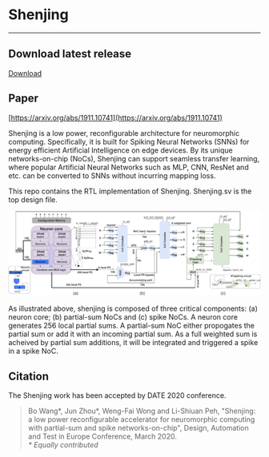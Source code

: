 # Shenjing
-------------------------------------
## Download latest release

[Download](https://github.com/Angela-WangBo/Shenjing-RTL/releases/download/v1.0/Shenjing-RTL-1.0.zip)

## Paper

[https://arxiv.org/abs/1911.10741](https://arxiv.org/abs/1911.10741)

Shenjing is a low power, reconfigurable architecture for neuromorphic computing. Specifically, it is built for Spiking Neural Networks (SNNs) for energy efficient Artificial Intelligence on edge devices. By its unique networks-on-chip (NoCs), Shenjing can support seamless transfer learning, where popular Artificial Neural Networks such as MLP, CNN, ResNet and etc. can be converted to SNNs without incurring mapping loss.

This repo contains the RTL implementation of Shenjing. Shenjing.sv is the top design file.

![Framework](https://raw.githubusercontent.com/Angela-WangBo/Shenjing-RTL/master/framework.png)

As illustrated above, shenjing is composed of three critical components: (a) neuron core; (b) partial-sum NoCs and (c) spike NoCs. A neuron core generates 256 local partial sums. A partial-sum NoC either propogates the partial sum or add it with an incoming partial sum. As a full weighted sum is acheived by partial sum additions, it will be integrated and triggered a spike in a spike NoC.

## Citation
The Shenjing work has been accepted by DATE 2020 conference.
> Bo Wang\*, Jun Zhou\*, Weng-Fai Wong and Li-Shiuan Peh, "Shenjing: a low power reconfigurable accelerator for neuromorphic computing with partial-sum and spike networks-on-chip", Design, Automation and Test in Europe Conference, March 2020.  
*\* Equally contributed*
